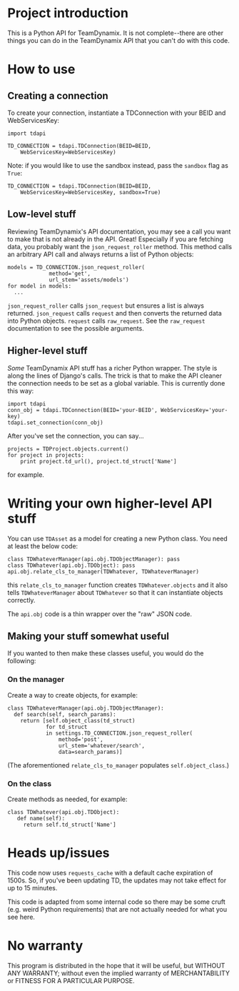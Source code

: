 # Project introduction

This is a Python API for TeamDynamix. It is not complete--there are
other things you can do in the TeamDynamix API that you can't do with
this code.

# How to use

## Creating a connection

To create your connection, instantiate a TDConnection with your BEID
and WebServicesKey:

	import tdapi

    TD_CONNECTION = tdapi.TDConnection(BEID=BEID,
        WebServicesKey=WebServicesKey)

Note: if you would like to use the sandbox instead, pass the `sandbox`
flag as `True`:

    TD_CONNECTION = tdapi.TDConnection(BEID=BEID,
        WebServicesKey=WebServicesKey, sandbox=True)


## Low-level stuff

Reviewing TeamDynamix's API documentation, you may see a call you want
to make that is not already in the API. Great! Especially if you are
fetching data, you probably want the `json_request_roller` method.
This method calls an arbitrary API call and always returns a list of
Python objects:

    models = TD_CONNECTION.json_request_roller(
	             method='get',
				 url_stem='assets/models')
	for model in models:
	  ...

`json_request_roller` calls `json_request` but ensures a list is
always returned. `json_request` calls `request` and then converts the
returned data into Python objects. `request` calls `raw_request`. See
the `raw_request` documentation to see the possible arguments.

## Higher-level stuff ##

*Some* TeamDynamix API stuff has a richer Python wrapper. The style is
along the lines of Django's calls. The trick is that to make the API cleaner the connection needs to be set as a global variable. This is currently done this way:

	import tdapi
	conn_obj = tdapi.TDConnection(BEID='your-BEID', WebServicesKey='your-key)
	tdapi.set_connection(conn_obj)

After you've set the connection, you can say...

    projects = TDProject.objects.current()
	for project in projects:
	    print project.td_url(), project.td_struct['Name']

for example.

# Writing your own higher-level API stuff #

You can use `TDAsset` as a model for creating a new Python class.
You need at least the below code:

    class TDWhateverManager(api.obj.TDObjectManager): pass
	class TDWhatever(api.obj.TDObject): pass
	api.obj.relate_cls_to_manager(TDWhatever, TDWhateverManager)

this `relate_cls_to_manager` function creates `TDWhatever.objects` and
it also tells `TDWhateverManager` about `TDWhatever` so that it can
instantiate objects correctly.

The `api.obj` code is a thin wrapper over the "raw" JSON code.

## Making your stuff somewhat useful ##

If you wanted to then make these classes useful, you would do the following:

### On the manager ###

Create a way to create objects, for example:

    class TDWhateverManager(api.obj.TDObjectManager):
	  def search(self, search_params):
	    return [self.object_class(td_struct)
		        for td_struct
			    in settings.TD_CONNECTION.json_request_roller(
				    method='post',
					url_stem='whatever/search',
					data=search_params)]

(The aforementioned `relate_cls_to_manager` populates `self.object_class`.)

### On the class ###

Create methods as needed, for example:

    class TDWhatever(api.obj.TDObject):
	   def name(self):
	     return self.td_struct['Name']

# Heads up/issues

This code now uses `requests_cache` with a default cache expiration of
1500s. So, if you've been updating TD, the updates may not take effect
for up to 15 minutes.

This code is adapted from some internal code so there may be some
cruft (e.g. weird Python requirements) that are not actually needed
for what you see here.

# No warranty

This program is distributed in the hope that it will be useful,
but WITHOUT ANY WARRANTY; without even the implied warranty of
MERCHANTABILITY or FITNESS FOR A PARTICULAR PURPOSE.
